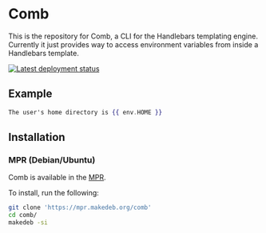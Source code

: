 # Comb
This is the repository for Comb, a CLI for the Handlebars templating engine. Currently it just provides way to access environment variables from inside a Handlebars template.

[![Latest deployment status](https://img.shields.io/drone/build/hwittenborn/comb?logo=drone&server=https%3A%2F%2Fdrone.hunterwittenborn.com)](https://drone.hunterwittenborn.com/hwittenborn/comb/latest)

## Example
```handlebars
The user's home directory is {{ env.HOME }}
```

## Installation
### MPR (Debian/Ubuntu)
Comb is available in the [MPR](https://mpr.makedeb.org/packages/comb).

To install, run the following:

```sh
git clone 'https://mpr.makedeb.org/comb'
cd comb/
makedeb -si
```